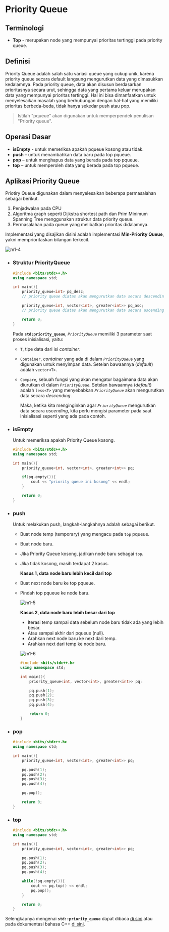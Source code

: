 # Priority Queue

## Terminologi

- **Top** - merupakan node yang mempunyai prioritas tertinggi pada priority queue.

## Definisi

Priority Queue adalah salah satu variasi queue yang cukup unik, karena priority queue secara default langsung mengurutkan data yang dimasukkan kedalamnya. Pada priority queue, data akan disusun berdasarkan prioritasnya secara urut, sehingga data yang pertama keluar merupakan data yang mempunyai prioritas tertinggi. Hal ini bisa dimanfaatkan untuk menyelesaikan masalah yang berhubungan dengan hal-hal yang memiliki prioritas berbeda-beda, tidak hanya sekedar push atau pop.

> Istilah "pqueue" akan digunakan untuk memperpendek penulisan "Priority queue".

## Operasi Dasar

- **isEmpty** - untuk memeriksa apakah pqueue kosong atau tidak.
- **push** – untuk menambahkan data baru pada top pqueue.
- **pop** – untuk menghapus data yang berada pada top pqueue.
- **top** – untuk memperoleh data yang berada pada top pqueue.

## Aplikasi Priority Queue

Priotiry Queue digunakan dalam menyelesaikan beberapa permasalahan sebagai berikut.

1. Penjadwalan pada CPU
2. Algoritma graph seperti Dijkstra shortest path dan Prim Minimum Spanning Tree menggunakan struktur data priority queue.
3. Permasalahan pada queue yang melibatkan prioritas didalamnya.

Implementasi yang disajikan disini adalah implementasi **Min-Priority Queue**, yakni memprioritaskan bilangan terkecil.

![m1-4](https://user-images.githubusercontent.com/86661387/222363122-2a19f824-2657-4523-aae0-9fed62827c0f.png)

- ### Struktur PriorityQueue

  ```c++
  #include <bits/stdc++.h>
  using namespace std;

  int main(){
      priority_queue<int> pq_desc;
      // priority queue diatas akan mengurutkan data secara descending

      priority_queue<int, vector<int>, greater<int>> pq_asc;
      // priority queue diatas akan mengurutkan data secara ascending

      return 0;
  }
  ```

  Pada **`std:priority_queue`**, _`PriorityQueue`_ memiliki 3 parameter saat proses inisialisasi, yaitu:

  - `T`, tipe data dari isi _container_.
  - `Container`, _container_ yang ada di dalam _`PriorityQueue`_ yang digunakan untuk menyimpan data. Setelan bawaannya (_default_) adalah `vector<T>`.
  - `Compare`, sebuah fungsi yang akan mengatur bagaimana data akan diurutkan di dalam _`PriorityQueue`_. Setelan bawaannya (_default_) adalah `less<T>` yang menyebabkan _`PriorityQueue`_ akan mengurutkan data secara _descending_.

    Maka, ketika kita menginginkan agar _`PriorityQueue`_ mengurutkan data secara _ascending_, kita perlu mengisi parameter pada saat inisialisasi seperti yang ada pada contoh.

- ### isEmpty

  Untuk memeriksa apakah Priority Queue kosong.

  ```c++
  #include <bits/stdc++.h>
  using namespace std;

  int main(){
      priority_queue<int, vector<int>, greater<int>> pq;

      if(pq.empty()){
          cout << "priority queue ini kosong" << endl;
      }

      return 0;
  }
  ```

- ### push

  Untuk melakukan push, langkah-langkahnya adalah sebagai berikut.

  - Buat node temp (temporary) yang mengacu pada `top` pqueue.
  - Buat node baru.
  - Jika Priority Queue kosong, jadikan node baru sebagai `top`.
  - Jika tidak kosong, masih terdapat 2 kasus.

    **Kasus 1, data node baru lebih kecil dari top**

  - Buat next node baru ke top pqueue.
  - Pindah top pqueue ke node baru.

    ![m1-5](https://user-images.githubusercontent.com/86661387/222363135-5fc7cb2a-60b7-44f8-8b22-4f68f13e33d5.png)

    **Kasus 2, data node baru lebih besar dari top**

    - Iterasi temp sampai data sebelum node baru tidak ada yang lebih besar.
    - Atau sampai akhir dari pqueue (null).
    - Arahkan next node baru ke next dari temp.
    - Arahkan next dari temp ke node baru.

    ![m1-6](https://user-images.githubusercontent.com/86661387/222363149-510db742-1442-48ed-bd93-41b51e624d10.png)

    ```c++
    #include <bits/stdc++.h>
    using namespace std;

    int main(){
        priority_queue<int, vector<int>, greater<int>> pq;

        pq.push(1);
        pq.push(2);
        pq.push(3);
        pq.push(4);

        return 0;
    }
    ```

- ### pop

  ```c++
  #include <bits/stdc++.h>
  using namespace std;

  int main(){
      priority_queue<int, vector<int>, greater<int>> pq;

      pq.push(1);
      pq.push(2);
      pq.push(3);
      pq.push(4);

      pq.pop();

      return 0;
  }
  ```

- ### top

  ```c++
  #include <bits/stdc++.h>
  using namespace std;

  int main(){
      priority_queue<int, vector<int>, greater<int>> pq;

      pq.push(1);
      pq.push(2);
      pq.push(3);
      pq.push(4);

      while(!pq.empty()){
          cout << pq.top() << endl;
          pq.pop();
      }

      return 0;
  }
  ```

Selengkapnya mengenai **`std::priority_queue`** dapat dibaca [di sini](https://www.geeksforgeeks.org/priority-queue-in-cpp-stl/) atau pada dokumentasi bahasa C++ [di sini](https://cplusplus.com/reference/queue/priority_queue/).
